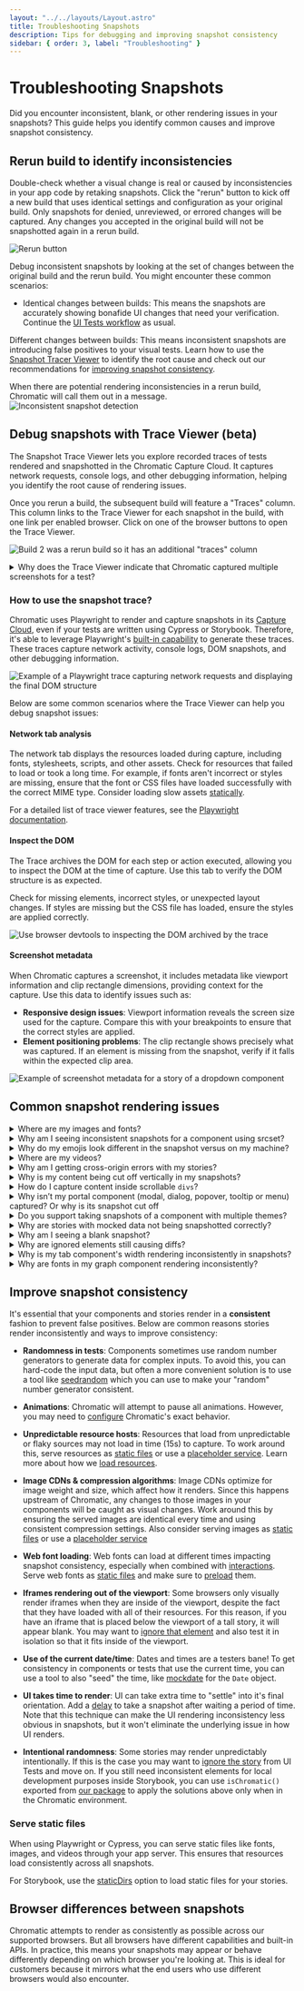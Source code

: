 ```yaml
---
layout: "../../layouts/Layout.astro"
title: Troubleshooting Snapshots
description: Tips for debugging and improving snapshot consistency
sidebar: { order: 3, label: "Troubleshooting" }
---
```


# Troubleshooting Snapshots

Did you encounter inconsistent, blank, or other rendering issues in your snapshots? This guide helps you identify common causes and improve snapshot consistency.

## Rerun build to identify inconsistencies

Double-check whether a visual change is real or caused by inconsistencies in your app code by retaking snapshots. Click the "rerun" button to kick off a new build that uses identical settings and configuration as your original build. Only snapshots for denied, unreviewed, or errored changes will be captured. Any changes you accepted in the original build will not be snapshotted again in a rerun build.

![Rerun button](../../images/build-detail-rerun-button.png)

Debug inconsistent snapshots by looking at the set of changes between the original build and the rerun build. You might encounter these common scenarios:

- Identical changes between builds: This means the snapshots are accurately showing bonafide UI changes that need your verification. Continue the [UI Tests workflow](/docs/test#verify-ui-changes) as usual.

Different changes between builds: This means inconsistent snapshots are introducing false positives to your visual tests. Learn how to use the [Snapshot Tracer Viewer](#debug-snapshots-with-trace-viewer-beta) to identify the root cause and check out our recommendations for [improving snapshot consistency](#improve-snapshot-consistency).

When there are potential rendering inconsistencies in a rerun build, Chromatic will call them out in a message.
![Inconsistent snapshot detection](../../images/build-detail-inconsistent-snapshot-detection.png)

## Debug snapshots with Trace Viewer (beta)

The Snapshot Trace Viewer lets you explore recorded traces of tests rendered and snapshotted in the Chromatic Capture Cloud. It captures network requests, console logs, and other debugging information, helping you identify the root cause of rendering issues.

Once you rerun a build, the subsequent build will feature a "Traces" column. This column links to the Trace Viewer for each snapshot in the build, with one link per enabled browser. Click on one of the browser buttons to open the Trace Viewer.

![Build 2 was a rerun build so it has an additional "traces" column](../../images/view-trace.png)

<details>
  <summary>Why does the Trace Viewer indicate that Chromatic captured multiple screenshots for a test?</summary>

During the capture process, Chromatic continually takes screenshots until it either reaches the maximum allowed timeout or it captures two matching screenshots, indicating that the page has settled. This ensures the snapshot is consistent and that UI is in its final state.

</details>

### How to use the snapshot trace?

Chromatic uses Playwright to render and capture snapshots in its [Capture Cloud](/docs/infrastructure-release-notes), even if your tests are written using Cypress or Storybook. Therefore, it's able to leverage Playwright's [built-in capability](https://playwright.dev/docs/trace-viewer#network) to generate these traces. These traces capture network activity, console logs, DOM snapshots, and other debugging information.

![Example of a Playwright trace capturing network requests and displaying the final DOM structure](../../images/trace-example.png)

Below are some common scenarios where the Trace Viewer can help you debug snapshot issues:

#### Network tab analysis

The network tab displays the resources loaded during capture, including fonts, stylesheets, scripts, and other assets. Check for resources that failed to load or took a long time. For example, if fonts aren't incorrect or styles are missing, ensure that the font or CSS files have loaded successfully with the correct MIME type. Consider loading slow assets [statically](#serve-static-files).

<div class="aside">

For a detailed list of trace viewer features, see the [Playwright documentation](https://playwright.dev/docs/trace-viewer#trace-viewer-features).

</div>

#### Inspect the DOM

The Trace archives the DOM for each step or action executed, allowing you to inspect the DOM at the time of capture. Use this tab to verify the DOM structure is as expected.

Check for missing elements, incorrect styles, or unexpected layout changes. If styles are missing but the CSS file has loaded, ensure the styles are applied correctly.

![Use browser devtools to inspecting the DOM archived by the trace](../../images/trace-inspect-dom.png)

#### Screenshot metadata

When Chromatic captures a screenshot, it includes metadata like viewport information and clip rectangle dimensions, providing context for the capture. Use this data to identify issues such as:

- **Responsive design issues**: Viewport information reveals the screen size used for the capture. Compare this with your breakpoints to ensure that the correct styles are applied.
- **Element positioning problems**: The clip rectangle shows precisely what was captured. If an element is missing from the snapshot, verify if it falls within the expected clip area.

![Example of screenshot metadata for a story of a dropdown component](../../images/trace-screenshot-metadata.png)

## Common snapshot rendering issues

<details>
<summary>Where are my images and fonts?</summary>

Image and font rendering can be tricky. Resources that load from unpredictable or flaky sources may not load in time (15s) to capture. Work around this by:

- Ensure fonts load [reliably fast in Chromatic](/docs/font-loading)
- Ensure resources load [reliably fast in Chromatic](/docs/resource-loading)
- Serve resources as [static files](#serve-static-files) (this also improves your test speed)
- Using a [placeholder service](https://placeholder.com/).

If your resources are behind a firewall, whitelist our domain so we can load your resources.

</details>

<details>
<summary>Why am I seeing inconsistent snapshots for a component using srcset?</summary>

The `srcset` attribute is a useful mechanism that provides the browser with a list of potential images to display, based on specified conditions such as media queries.

In most cases, Chromatic will capture the correct image from the `srcset` list. However, if multiple tests list the same image in their respective `srcset` lists, browser cache issues can result in inconsistent snapshots.

In situations like this, the best workaround is to make the `srcset` URLs unique for each test by adding a random query parameter value.

For instance, one test could have a srcset with a query parameter of `?cachebuster=1714593641616`.

```html
<picture>
  <source
    sizes="(max-width: 768px) 100vw, 50vw"
    type="image/webp"
    srcset="
​      https://placehold.co/384x384.webp?cachebuster=1714593641616 384w,
​      https://placehold.co/640x640.webp?cachebuster=1714593641616 640w,
​      https://placehold.co/750x750.webp?cachebuster=1714593641616 750w"
  />
  <img
    alt="Alt text"
    loading="eager"
    width="1500"
    height="1500"
    decoding="async"
    sizes="(max-width: 768px) 100vw, 50vw"
    src="https://placehold.co/3840x3840.jpeg"
    style="color: transparent;"
  />
</picture>
```

If another test uses the same images, they can alter the query parameter in the URL to `?currenttime=1714593641620`.

```html
<picture>
  <source
    sizes="(max-width: 768px) 100vw, 50vw"
    type="image/webp"
    srcset="
​      https://placehold.co/384x384.webp?currenttime=1714593641620 384w,
​      https://placehold.co/640x640.webp?currenttime=1714593641620 640w,
​      https://placehold.co/750x750.webp?currenttime=1714593641620 750w"
  />
  <img
    alt="Alt text"
    loading="eager"
    width="1500"
    height="1500"
    decoding="async"
    sizes="(max-width: 768px) 100vw, 50vw"
    src="https://placehold.co/3840x3840.jpeg"
    style="color: transparent;"
  />
</picture>
```

Any query parameter name can be used, just so long as the value is unique to each test.

</details>

<details>
<summary>Why do my emojis look different in the snapshot versus on my machine?</summary>

Emojis are handled by your operating system's emoji font. Most OSs have a different emoji font and those fonts tend to change over time. For example, if you view a story on a Mac you'll get Apple’s set of emojis.

Chromatic captures Chrome and Firefox snapshots in a Linux environment. It includes a common set of emojis used by most systems. Those emojis will likely look different from emojis on a consumer OS like Mac or Windows. Unfortunately, there's no workaround available at this time.

</details>

<details>
<summary>Where are my videos?</summary>

Videos are interactive and time-based which introduces inconsistencies in snapshots. Chromatic hides videos by default to prevent false positives. You'll see the poster image (if specified) or a blank space where the video is supposed to render.

</details>

<details>
<summary>Why am I getting cross-origin errors with my stories?</summary>

Most likely, you are calling into `window.parent` somewhere in your code. As we serve your test preview iframe inside our `www.chromatic.com` domain, this leads to an `x-origin` error as your code doesn't have access to our frame (with good reason!).

Generally speaking it is a good idea to wrap calls like that in a `try { } catch` in case the code is running in a context where that's not possible (e.g., Chromatic).

</details>

<details>
<summary>Why is my content being cut off vertically in my snapshots?</summary>

Make sure there are no elements inadvertently cutting off content through the use of overflow or height styles.

For elements that have relative height styles based on the size of the viewport (such as `height: 100vh`), all content nested under that element will show up in a screenshot unless either `overflow: hidden` or `overflow: scroll` is used to hide what is outside of that element (and therefore outside of the viewport).

When Chromatic takes a screenshot for an element that has a viewport-relative height as well as styling to hide/scroll the overflow, a default viewport height of `900px` will be used. This default is only used when we can't detect a "natural" height for the outermost DOM element (root ancestor), for instance, in the case of scrollable divs.

To set the height, you can add a decorator for stories that wraps them in a container with a fixed height:

```js
// MyComponent.stories.js|jsx

import { MyComponent } from "./MyComponent";

export default {
  component: MyComponent,
  title: "Example Story",
  decorators: [
    (Story) => (
      <div style={{ margin: "3em" }}>
        <Story />
      </div>
    ),
  ],
};
```

</details>

<details>
<summary>How do I capture content inside scrollable <code>divs</code>?</summary>

Scrollable divs constrain the height of their children. Change the height of the scrollable div to ensure all content fits. It's not possible for Chromatic to infer how tall scrollable divs are intended to be.

</details>

<details>
<summary>Why isn’t my portal component (modal, dialog, popover, tooltip or menu) captured? Or why is its snapshot cut off</summary>

If you use an “animateIn” effect set [delay](/docs/delay) to ensure we snapshot when the animation completes.

Your component might be rendering outside of the viewport. Either reposition the component or adjust the [viewport size](/docs/storybook/viewports/).

</details>

<details>
<summary>Do you support taking snapshots of a component with multiple themes?</summary>

Yes, check out the Chromatic's [modes feature](/docs/modes) is simplifies the process of visually testing your stories with different global configs such as themes. Check out the [Themes in modes](/docs/themes) guide to get started.

</details>

<details>

  <summary>Why are stories with mocked data not being snapshotted correctly?</summary>

Chromatic snapshots sometimes show the initial or intermediate loading state of the UI, instead of the final state with the mocked data. This can lead to visual tests failing, even though the Storybook renders correctly locally. To debug this issue, follow these steps:

1.  Ensure that MSW (Mock Service Worker) is correctly initialized in your Storybook configuration: [here](https://github.com/mswjs/msw-storybook-addon?tab=readme-ov-file#configure-the-addon).

2.  Confirm that the you're not using outdated versions of `msw`, `msw-storybook-addon`, or any other community add-ons.

3.  Run `npm run build-storybook` and `npx http-server storybook-static -o` locally to check for console output and address any MSW warnings or errors. Even if warnings pass locally, they may not work on the Chromatic side.

4.  Pay close attention to how you define MSW handlers, especially for API requests with query parameters. MSW recommends matching only the path in the handler URL and accessing query parameters inside the resolver function using `req.url.searchParams.get()`.

5.  For Interaction tests on Vite, use the Storybook Test addon; on Webpack, use the Storybook Test Runner. Both provide the Test Hook API to help you wait for mocked data and control snapshot timing. This makes debugging mocks easier and avoids capturing loading states. Learn more about the [Test Addon](https://storybook.js.org/docs/writing-tests/test-addon) and [Storybook Test Runner](https://storybook.js.org/docs/writing-tests/test-runner#test-hook-api).

6.  Ensure all necessary assets (e.g., CSS files) are loading correctly in your stories. Consider preloading them in [`(.storybook/preview-head.html)`](https://storybook.js.org/docs/configure/story-rendering#adding-to-head).

7.  Use [delays](/docs/delay) to ensure that mocked data is fully available before Chromatic takes a snapshot. Consider converting stories to [interaction tests](/docs/interactions) by adding an assertion that confirms the mocked data is present and the component is in the expected state before the test concludes.

</details>

<details>
<summary>Why am I seeing a blank snapshot?</summary>

Blank snapshots are often caused by:

- **An "animateIn" effect**—If your component use an “animateIn” effect [set delay](/docs/delay) to ensure we snapshot when the animation completes.

- **Position:fixed**—Fixed position elements may depend on viewport size but do not have dimensions themselves. Wrap your component in an element whose height and width are defined.

Learn more about [debugging snapshots](#improve-snapshot-consistency).

</details>

<details>
<summary>Why are ignored elements still causing diffs?</summary>

By default, Chromatic's diffing algorithm skips the DOM elements marked with either a `.chromatic-ignore` CSS class or `data-chromatic="ignore"` attribute.

However, if you're using this functionality but notice the incoming changes are still being captured. In that case, you'll need to ensure that both the [baseline](/docs/branching-and-baselines) and new snapshots retain the same dimensions (e.g., width, height, and relative positioning).

</details>

<details>
<summary>Why is my tab component's width rendering inconsistently in snapshots?</summary>

Certain UI libraries like Material calculate the dimensions of each tab by measuring the rendered width of the tab's children using JavaScript (for example, via `getBoundingClientRect()`).

However, this can lead to inconsistent snapshots in cases where you load a custom font. Fonts affect the dimensions of text within tabs. Since custom fonts can load before, during, or after the tab component itself loads, the dimensions calculated by the tab component can also vary.

The solution we recommend is to use a `<link rel="preload">` in your [`.storybook/preview-head.html`](https://storybook.js.org/docs/configure/story-rendering#adding-to-head) to preload the font before the story renders. This ensures that the dimensions of the contents inside of the tab component remain consistent when measured.

</details>

<details>
<summary>Why are fonts in my graph component rendering inconsistently?</summary>

Certain charting libraries like Highcharts measure the available space to determine where elements should be laid out.

But this can lead to inconsistent snapshots in cases where you load a custom font. Fonts can load before, during, or after the component itself loads. And different fonts have different dimensions when rendered.

The solution we recommend is to use a `<link rel="preload">` in your [`.storybook/preview-head.html`](https://storybook.js.org/docs/configure/story-rendering#adding-to-head) to preload the font before the story renders. This ensures that the dimensions and position of the fonts inside of the graph component remain consistent.

</details>

## Improve snapshot consistency

It's essential that your components and stories render in a **consistent** fashion to prevent false positives. Below are common reasons stories render inconsistently and ways to improve consistency:

- **Randomness in tests**: Components sometimes use random number generators to generate data for complex inputs. To avoid this, you can hard-code the input data, but often a more convenient solution is to use a tool like [seedrandom](https://github.com/davidbau/seedrandom) which you can use to make your "random" number generator consistent.

- **Animations**: Chromatic will attempt to pause all animations. However, you may need to [configure](/docs/animations) Chromatic's exact behavior.

- **Unpredictable resource hosts**: Resources that load from unpredictable or flaky sources may not load in time (15s) to capture. To work around this, serve resources as [static files](#serve-static-files) or use a [placeholder service](https://placehold.co/). Learn more about how we [load resources](/docs/resource-loading).

- **Image CDNs & compression algorithms**: Image CDNs optimize for image weight and size, which affect how it renders. Since this happens upstream of Chromatic, any changes to those images in your components will be caught as visual changes. Work around this by ensuring the served images are identical every time and using consistent compression settings. Also consider serving images as [static files](#serve-static-files) or use a [placeholder service](https://placehold.co/)

- **Web font loading**: Web fonts can load at different times impacting snapshot consistency, especially when combined with [interactions](/docs/interactions). Serve web fonts as [static files](#serve-static-files) and make sure to [preload](/docs/font-loading) them.

- **Iframes rendering out of the viewport**: Some browsers only visually render iframes when they are inside of the viewport, despite the fact that they have loaded with all of their resources. For this reason, if you have an iframe that is placed below the viewport of a tall story, it will appear blank. You may want to [ignore that element](/docs/ignoring-elements) and also test it in isolation so that it fits inside of the viewport.

- **Use of the current date/time**: Dates and times are a testers bane! To get consistency in components or tests that use the current time, you can use a tool to also "seed" the time, like [mockdate](https://www.npmjs.com/package/mockdate) for the `Date` object.

- **UI takes time to render**: UI can take extra time to "settle" into it's final orientation. Add a [delay](/docs/delay) to take a snapshot after waiting a period of time. Note that this technique can make the UI rendering inconsistency less obvious in snapshots, but it won't eliminate the underlying issue in how UI renders.

- **Intentional randomness**: Some stories may render unpredictably intentionally. If this is the case you may want to [ignore the story](/docs/disable-snapshots#with-storybook) from UI Tests and move on.
  If you still need inconsistent elements for local development purposes inside Storybook, you can use `isChromatic()` exported from [our package](/docs/ischromatic) to apply the solutions above only when in the Chromatic environment.

### Serve static files

When using Playwright or Cypress, you can serve static files like fonts, images, and videos through your app server. This ensures that resources load consistently across all snapshots.

For Storybook, use the [staticDirs](https://storybook.js.org/docs/configure/integration/images-and-assets#serving-stae-files-via-storybook-configuration) option to load static files for your stories.

## Browser differences between snapshots

Chromatic attempts to render as consistently as possible across our supported browsers. But all browsers have different capabilities and built-in APIs. In practice, this means your snapshots may appear or behave differently depending on which browser you're looking at. This is ideal for customers because it mirrors what the end users who use different browsers would also encounter.

